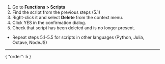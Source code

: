 1. Go to **Functions > Scripts**
2. Find the script from the previous steps (5.1)
3. Right-click it and select **Delete** from the context menu.
4. Click YES in the confirmation dialog.
5. Check that script has been deleted and is no longer present.

* Repeat steps 5.1-5.5 for scripts in other languages (Python, Julia, Octave, NodeJS)
---
{
  "order": 5
}